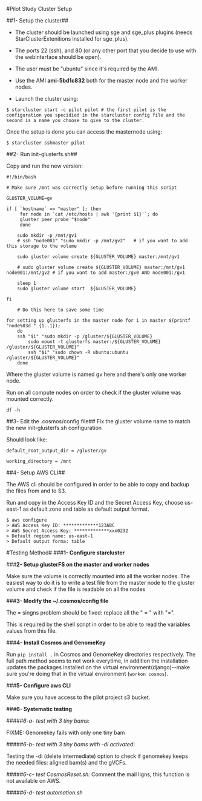 #Pilot Study Cluster Setup

##1- Setup the cluster##

- The cluster should be launched using sge and sge_plus plugins (needs StarClusterExtenitions installed for sge_plus). 

- The ports 22 (ssh), and 80 (or any other port that you decide to use with the webinterface should be open).

- The user must be "ubuntu" since it's required by the AMI.

- Use the AMI **ami-5bd1c832** both for the master node and the worker nodes.

- Launch the cluster using: 

```
$ starcluster start -c pilot pilot # the first pilot is the configuration you specidied in the starcluster config file and the second is a name you choose to give to the cluster.
```

Once the setup is done you can access the masternode using: 

```
$ starcluster sshmaster pilot
```

##2- Run init-glusterfs.sh##

Copy and run the new version:

```
#!/bin/bash

# Make sure /mnt was correctly setup before running this script

GLUSTER_VOLUME=gv

if [ `hostname` == "master" ]; then
     for node in `cat /etc/hosts | awk '{print $1}'`; do 
     gluster peer probe "$node"
     done
     
    sudo mkdir -p /mnt/gv1
    # ssh "node001" "sudo mkdir -p /mnt/gv2"   # if you want to add this storage to the volume
      
    sudo gluster volume create ${GLUSTER_VOLUME} master:/mnt/gv1
    
    # sudo gluster volume create ${GLUSTER_VOLUME} master:/mnt/gv1 node001:/mnt/gv2 # if you want to add master:/gv0 AND node001:/gv1
      
    sleep 1
    sudo gluster volume start  ${GLUSTER_VOLUME}
    
fi
	
	# Do this here to save some time
	
for setting up glusterfs in the master node for i in master $(printf "node%03d " {1..1}); 
    do
	ssh "$i" "sudo mkdir -p /gluster/${GLUSTER_VOLUME}
    	sudo mount -t glusterfs master:/${GLUSTER_VOLUME} /gluster/${GLUSTER_VOLUME}"
    	ssh "$i" "sudo chown -R ubuntu:ubuntu /gluster/${GLUSTER_VOLUME}"
	done

```

Where the gluster volume is named gv here and there's only one worker node.

Run  on all compute nodes on order to check if the gluster volume was mounted correctly.

```
df -h
```



##3- Edit the .cosmos/config file##
Fix the gluster volume name to match the new init-glusterfs.sh configuration 

Should look like:

```
default_root_output_dir = /gluster/gv

working_directory = /mnt

```

##4- Setup AWS CLI##

The AWS cli should be configured in order to be able to copy and backup the files from and to S3.

Run and copy in the Access Key ID and the Secret Access Key, choose us-east-1 as default zone and table as default output format.

```
$ aws configure
> AWS Access Key ID: *************123ABC
> AWS Secret Access Key: *************xxx0232
> Default region name: us-east-1
> Default output forma: table

```


#Testing Method#
###**1- Configure starcluster**

###**2- Setup glusterFS on the master and worker nodes**

Make sure the volume is correctly mounted into all the worker nodes. The easiest way to do it is to write a test file from the master node to the gluster volume and check if the file is readable on all the nodes
	
###**3- Modify the ~/.cosmos/config file**

The = singns problem should be fixed: replace all the " = " with "=".

This is required by the shell script in order to be able to read the variables values from this file.

###**4- Install Cosmos and GenomeKey**

Run ```pip install .``` in Cosmos and GenomeKey directories respectively. The full path method seems to not work everytime, in addition the installation updates the packages installed on the virtual environment(django)--make sure you're doing that in the virtual environment (```workon cosmos```).

###**5- Configure aws CLI**

Make sure you have access to the pilot project s3 bucket.

###**6- Systematic testing**

#####*6-a- test with 3 tiny bams:*

FIXME: Genomekey fails with only one tiny bam

#####*6-b- test with 3 tiny bams with -di activated:*

Testing the -di (delete intermediate) option to check if genomekey keeps the needed files: aligned bam(s) and the gVCFs.

#####*6-c- test CosmosReset.sh:*
Comment the mail ligns, this function is not available on AWS.

#####*6-d- test automation.sh*
